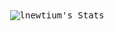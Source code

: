 <div align="center">
    <kbd>
        <img alt="lnewtium's Stats" src="https://github-readme-stats.vercel.app/api?username=lnewtium&theme=dark&show_icons=true&hide_border=true&count_private=true"></img>
    </kbd>
</div>
